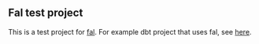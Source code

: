 ## Fal test project

This is a test project for [fal](https://github.com/fal-ai/fal). For example dbt project that uses fal, see [here](https://github.com/fal-ai/fal_dbt_examples).
